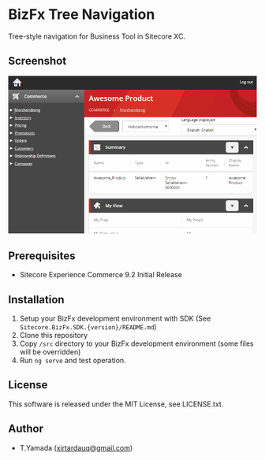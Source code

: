 # BizFx Tree Navigation
Tree-style navigation for Business Tool in Sitecore XC.

## Screenshot
![](./img/screenshot.gif)

## Prerequisites
- Sitecore Experience Commerce 9.2 Initial Release

## Installation
1. Setup your BizFx development environment with SDK (See `Sitecore.BizFx.SDK.{version}/README.md`)
1. Clone this repository
1. Copy `/src` directory to your BizFx development environment (some files will be overridden)
1. Run `ng serve` and test operation.

## License
This software is released under the MIT License, see LICENSE.txt.

## Author
- T.Yamada (xirtardauq@gmail.com)